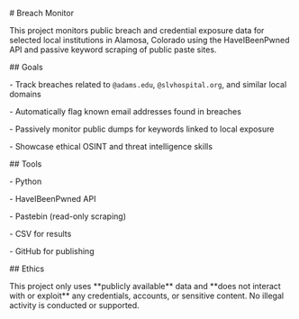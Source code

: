\# Breach Monitor



This project monitors public breach and credential exposure data for selected local institutions in Alamosa, Colorado using the HaveIBeenPwned API and passive keyword scraping of public paste sites.



\## Goals



\- Track breaches related to `@adams.edu`, `@slvhospital.org`, and similar local domains

\- Automatically flag known email addresses found in breaches

\- Passively monitor public dumps for keywords linked to local exposure

\- Showcase ethical OSINT and threat intelligence skills



\## Tools



\- Python

\- HaveIBeenPwned API

\- Pastebin (read-only scraping)

\- CSV for results

\- GitHub for publishing



\## Ethics



This project only uses \*\*publicly available\*\* data and \*\*does not interact with or exploit\*\* any credentials, accounts, or sensitive content. No illegal activity is conducted or supported.



